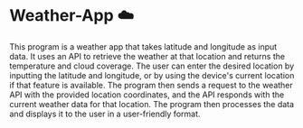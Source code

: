 # Weather-App ☁️

This program is a weather app that takes latitude and longitude as input data. It uses an API to retrieve the weather at that location and returns the temperature and cloud coverage. The user can enter the desired location by inputting the latitude and longitude, or by using the device's current location if that feature is available. The program then sends a request to the weather API with the provided location coordinates, and the API responds with the current weather data for that location. The program then processes the data and displays it to the user in a user-friendly format.
